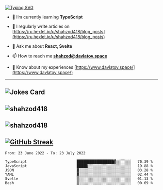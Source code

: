[![Typing SVG](https://readme-typing-svg.herokuapp.com?font=Turret+Road&height=30&lines=HI!+I%60m+Frontend+Developer)](https://git.io/typing-svg)

- 🌱 I’m currently learning **TypeScript**

- 📝 I regularly write articles on [https://ru.hexlet.io/u/shahzod418/blog_posts](https://ru.hexlet.io/u/shahzod418/blog_posts)

- 💬 Ask me about **React, Svelte**

- 📫 How to reach me **shahzod@davlatov.space**

- 📄 Know about my experiences [https://www.davlatov.space/](https://www.davlatov.space/)

---
![Jokes Card](https://readme-jokes.vercel.app/api?theme=radical)
---
![shahzod418](https://github-readme-stats.vercel.app/api/top-langs?username=shahzod418&show_icons=true&theme=radical&locale=en&layout=compact)
---
![shahzod418](https://github-readme-stats.vercel.app/api?username=shahzod418&show_icons=true&theme=radical&locale=en&count_private=true)
---
[![GitHub Streak](http://github-readme-streak-stats.herokuapp.com?user=shahzod418&theme=radical&date_format=M%20j%5B%2C%20Y%5D)](https://git.io/streak-stats)
---
<!--START_SECTION:waka-->

```text
From: 23 June 2022 - To: 23 July 2022

TypeScript                       █████████████████▓░░░░░░░   70.39 %
JavaScript                       █████░░░░░░░░░░░░░░░░░░░░   19.88 %
JSON                             ▓░░░░░░░░░░░░░░░░░░░░░░░░   03.28 %
YAML                             ▓░░░░░░░░░░░░░░░░░░░░░░░░   02.44 %
Svelte                           ▒░░░░░░░░░░░░░░░░░░░░░░░░   01.13 %
Bash                             ▒░░░░░░░░░░░░░░░░░░░░░░░░   00.69 %
```

<!--END_SECTION:waka-->

